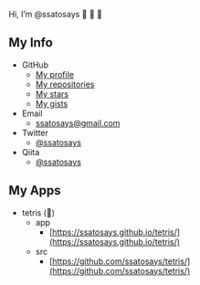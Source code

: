 Hi, I’m @ssatosays  :wave: :wave: :wave:

## My Info

+ GitHub
  - [My profile](https://github.com/ssatosays)
  - [My repositories](https://github.com/ssatosays?tab=repositories)
  - [My stars](https://github.com/ssatosays?tab=stars)
  - [My gists](https://gist.github.com/ssatosays)
+ Email
  - [ssatosays@gmail.com](mailto:ssatosays@gmail.com)
+ Twitter
  - [@ssatosays](https://twitter.com/ssatosays)
+ Qiita
  - [@ssatosays](https://qiita.com/ssatosays)

## My Apps

+ tetris (:construction_worker:)
  - app
    + [https://ssatosays.github.io/tetris/](https://ssatosays.github.io/tetris/)
  - src
    + [https://github.com/ssatosays/tetris/](https://github.com/ssatosays/tetris/)
